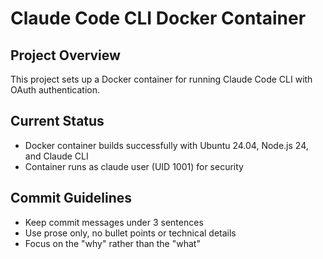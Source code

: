 # Claude Code CLI Docker Container

## Project Overview
This project sets up a Docker container for running Claude Code CLI with OAuth authentication.

## Current Status
- Docker container builds successfully with Ubuntu 24.04, Node.js 24, and Claude CLI
- Container runs as claude user (UID 1001) for security

## Commit Guidelines
- Keep commit messages under 3 sentences
- Use prose only, no bullet points or technical details
- Focus on the "why" rather than the "what"
